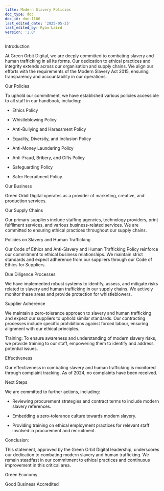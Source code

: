 ```yaml
---
title: Modern Slavery Policies
doc_type: doc
doc_id: doc-1186
last_edited_date: '2025-05-25'
last_edited_by: Ryan Laird
version: '1.0'
---
```


Introduction

At Green Orbit Digital, we are deeply committed to combating slavery and human trafficking in all its forms. Our dedication to ethical practices and integrity extends across our organisation and supply chains. We align our efforts with the requirements of the Modern Slavery Act 2015, ensuring transparency and accountability in our operations.

Our Policies

To uphold our commitment, we have established various policies accessible to all staff in our handbook, including:

- Ethics Policy

- Whistleblowing Policy

- Anti-Bullying and Harassment Policy

- Equality, Diversity, and Inclusion Policy

- Anti-Money Laundering Policy

- Anti-Fraud, Bribery, and Gifts Policy

- Safeguarding Policy

- Safer Recruitment Policy

Our Business

Green Orbit Digital operates as a provider of marketing, creative, and production services.

Our Supply Chains

Our primary suppliers include staffing agencies, technology providers, print fulfilment services, and various business-related services. We are committed to ensuring ethical practices throughout our supply chains.

Policies on Slavery and Human Trafficking

Our Code of Ethics and Anti-Slavery and Human Trafficking Policy reinforce our commitment to ethical business relationships. We maintain strict standards and expect adherence from our suppliers through our Code of Ethics for Suppliers.

Due Diligence Processes

We have implemented robust systems to identify, assess, and mitigate risks related to slavery and human trafficking in our supply chains. We actively monitor these areas and provide protection for whistleblowers.

Supplier Adherence

We maintain a zero-tolerance approach to slavery and human trafficking and expect our suppliers to uphold similar standards. Our contracting processes include specific prohibitions against forced labour, ensuring alignment with our ethical principles.

Training: To ensure awareness and understanding of modern slavery risks, we provide training to our staff, empowering them to identify and address potential issues.

Effectiveness

Our effectiveness in combating slavery and human trafficking is monitored through complaint tracking. As of 2024, no complaints have been received.

Next Steps

We are committed to further actions, including:

- Reviewing procurement strategies and contract terms to include modern slavery references.

- Embedding a zero-tolerance culture towards modern slavery.

- Providing training on ethical employment practices for relevant staff involved in procurement and recruitment.

Conclusion:

This statement, approved by the Green Orbit Digital leadership, underscores our dedication to combating modern slavery and human trafficking. We remain steadfast in our commitment to ethical practices and continuous improvement in this critical area.

Green Economy

Good Business Accredited

